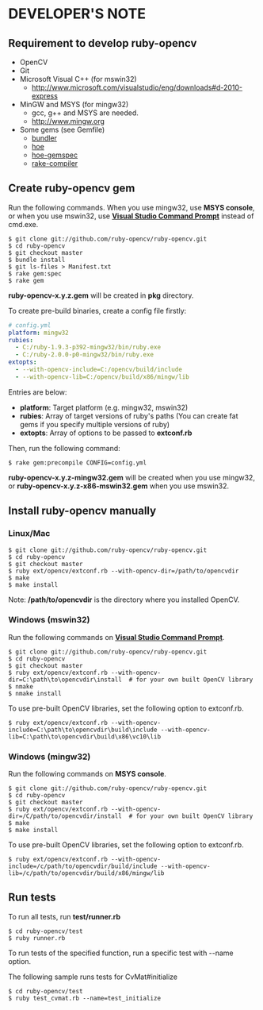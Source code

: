 # DEVELOPER'S NOTE

## Requirement to develop ruby-opencv

* OpenCV
* Git
* Microsoft Visual C++ (for mswin32)
  * <http://www.microsoft.com/visualstudio/eng/downloads#d-2010-express>
* MinGW and MSYS (for mingw32)
  * gcc, g++ and MSYS are needed.
  * <http://www.mingw.org>
* Some gems (see Gemfile)
  * [bundler](https://github.com/carlhuda/bundler/)
  * [hoe](https://github.com/seattlerb/hoe)
  * [hoe-gemspec](https://github.com/flavorjones/hoe-gemspec)
  * [rake-compiler](https://github.com/luislavena/rake-compiler)


## Create ruby-opencv gem
Run the following commands.
When you use mingw32, use **MSYS console**, or when you use mswin32,
use [**Visual Studio Command Prompt**](http://msdn.microsoft.com/en-us/library/ms229859.aspx)
instead of cmd.exe.

```
$ git clone git://github.com/ruby-opencv/ruby-opencv.git
$ cd ruby-opencv
$ git checkout master
$ bundle install
$ git ls-files > Manifest.txt
$ rake gem:spec
$ rake gem
```
**ruby-opencv-x.y.z.gem** will be created in **pkg** directory.

To create pre-build binaries, create a config file firstly:

```yml
# config.yml
platform: mingw32
rubies:
  - C:/ruby-1.9.3-p392-mingw32/bin/ruby.exe
  - C:/ruby-2.0.0-p0-mingw32/bin/ruby.exe
extopts:
  - --with-opencv-include=C:/opencv/build/include
  - --with-opencv-lib=C:/opencv/build/x86/mingw/lib
```

Entries are below:

- **platform**: Target platform (e.g. mingw32, mswin32)
- **rubies**: Array of target versions of ruby's paths (You can create fat gems if you specify multiple versions of ruby)
- **extopts**: Array of options to be passed to **extconf.rb**

Then, run the following command:

```
$ rake gem:precompile CONFIG=config.yml
```

**ruby-opencv-x.y.z-mingw32.gem** will be created when you use mingw32, or
**ruby-opencv-x.y.z-x86-mswin32.gem** when you use mswin32.


## Install ruby-opencv manually
### Linux/Mac

```
$ git clone git://github.com/ruby-opencv/ruby-opencv.git
$ cd ruby-opencv
$ git checkout master
$ ruby ext/opencv/extconf.rb --with-opencv-dir=/path/to/opencvdir
$ make
$ make install
```

Note: **/path/to/opencvdir** is the directory where you installed OpenCV.


### Windows (mswin32)

Run the following commands on [**Visual Studio Command Prompt**](http://msdn.microsoft.com/en-us/library/ms229859.aspx).

```
$ git clone git://github.com/ruby-opencv/ruby-opencv.git
$ cd ruby-opencv
$ git checkout master
$ ruby ext/opencv/extconf.rb --with-opencv-dir=C:\path\to\opencvdir\install  # for your own built OpenCV library
$ nmake
$ nmake install
```

To use pre-built OpenCV libraries, set the following option to extconf.rb.

```
$ ruby ext/opencv/extconf.rb --with-opencv-include=C:\path\to\opencvdir\build\include --with-opencv-lib=C:\path\to\opencvdir\build\x86\vc10\lib
```


### Windows (mingw32)

Run the following commands on **MSYS console**.

```
$ git clone git://github.com/ruby-opencv/ruby-opencv.git
$ cd ruby-opencv
$ git checkout master
$ ruby ext/opencv/extconf.rb --with-opencv-dir=/C/path/to/opencvdir/install  # for your own built OpenCV library
$ make
$ make install
```

To use pre-built OpenCV libraries, set the following option to extconf.rb.

```
$ ruby ext/opencv/extconf.rb --with-opencv-include=/c/path/to/opencvdir/build/include --with-opencv-lib=/c/path/to/opencvdir/build/x86/mingw/lib
```


## Run tests

To run all tests, run **test/runner.rb**

```
$ cd ruby-opencv/test
$ ruby runner.rb
```

To run tests of the specified function, run a specific test with --name option.

The following sample runs tests for CvMat#initialize

```
$ cd ruby-opencv/test
$ ruby test_cvmat.rb --name=test_initialize
```

